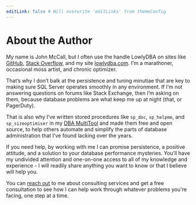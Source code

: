 ```yaml
---
editLink: false # Will overwrite 'editLinks' from themeConfig
---
```


# About the Author

My name is John McCall, but I often use the handle LowlyDBA on sites
like [GitHub](http://github.com/lowlyDBA), [Stack Overflow](https://dba.stackexchange.com/users/45616/lowlydba), and my site
[lowlydba.com](http://www.lowlydba.com). I'm a marathoner, occasional moss artist, and chronic optimizer.

That’s why I don’t balk at the persistence and tuning minutiae that are key to making sure SQL Server operates smoothly in any environment. If I’m not answering questions on forums like Stack Exchange, then I’m asking on them, because database problems are what keep me up at night (that, or PagerDuty).

That is also why I’ve written stored procedures like `sp_doc`, `sp_helpme`, and `sp_sizeoptimiser` in my [DBA MultiTool](http://dba-multitool.org/) and made them free and open source, to help others automate and simplify the parts of database administration that I’ve found lacking over the years.

If you need help, by working with me I can promise persistence, a positive attitude, and a solution to your database performance mysteries. You’ll have my undivided attention and one-on-one access to all of my knowledge and experience - I will readily share anything you want to know or that I believe will help you.

You can [reach out](https://www.lowlydba.com/consulting/#how-it-works) to me about consulting services and get a free consultation to see how I can help work through whatever problems you're facing, one step at a time.

<ClientOnly>
<userway-component/>
</clientOnly>
